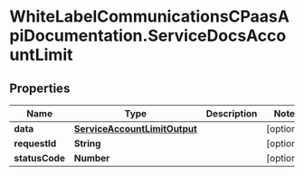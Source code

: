 # WhiteLabelCommunicationsCPaasApiDocumentation.ServiceDocsAccountLimit

## Properties

Name | Type | Description | Notes
------------ | ------------- | ------------- | -------------
**data** | [**ServiceAccountLimitOutput**](ServiceAccountLimitOutput.md) |  | [optional] 
**requestId** | **String** |  | [optional] 
**statusCode** | **Number** |  | [optional] 


